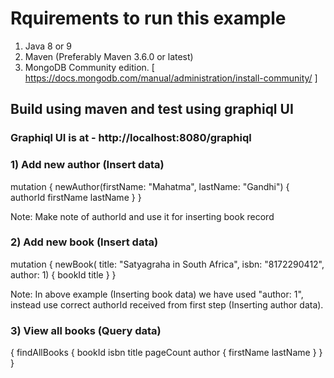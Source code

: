 # Rquirements to run this example 
1) Java 8 or 9
2) Maven (Preferably  Maven 3.6.0  or latest)
3) MongoDB Community edition. [ https://docs.mongodb.com/manual/administration/install-community/ ] 



## Build using maven and test using graphiql UI

### Graphiql UI is  at - http://localhost:8080/graphiql


### 1) Add new author (Insert data)

mutation {
  newAuthor(firstName: "Mahatma", lastName: "Gandhi") {
    authorId
    firstName
    lastName
  }
}


Note: Make note of authorId and use it for inserting book record


### 2) Add new book (Insert data)

mutation {
  newBook(
    title: "Satyagraha in South Africa",
    isbn: "8172290412",
    author: 1) {
      bookId
      title
  }
}

Note: In above example (Inserting book data) we have used "author: 1", instead use correct authorId received from first step (Inserting author data).


### 3) View all books (Query data)

{
  findAllBooks {
    bookId
    isbn
    title
    pageCount
    author {
      firstName
      lastName
    }
  }
}
